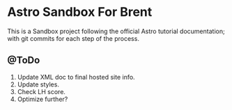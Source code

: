 # Astro Sandbox For Brent

This is a Sandbox project following the official Astro tutorial documentation; with git commits for each step of the process.

@ToDo
---
1. Update XML doc to final hosted site info.
2. Update styles.
3. Check LH score.
4. Optimize further?